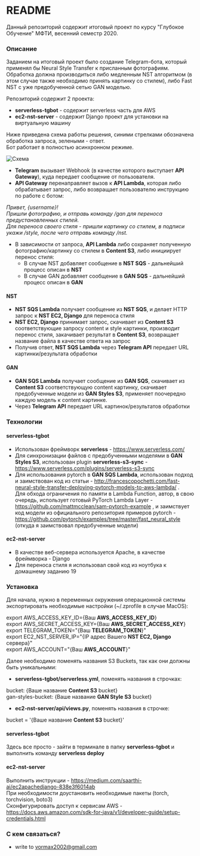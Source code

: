 # README #

Данный репозиторий содержит итоговый проект по курсу "Глубокое Обучение" МФТИ, весенний семестр 2020.

### Описание ###

Заданием на итоговый проект было создание Telegram-бота, который применял бы Neural Style Transfer к присланным фотографиям.   
Обработка должна производиться либо медленным NST алгоритмом (в этом случае также необходимо принять картинку со стилем),
либо Fast NST с уже предобученной сетью GAN моделью.

Репозиторий содержит 2 проекта:

* **serverless-tgbot** - содержит serverless часть для AWS
* **ec2-nst-server** - содержит Django проект для установки на виртуальную машину

Ниже приведена схема работы решения, синими стрелками обозначена обработка запроса, зелеными - ответ.   
Бот работает в полностью асинхронном режиме.

![Схема](https://bitbucket.org/vormax2002/dl-spring-2020-tgbot/raw/e616ef1ec921853ba5aa33c956822bdb5705c9eb/README-FILES/Scheme.png)

* **Telegram** вызывает Webhook (в качестве которого выступает **API Gateway**), куда передает сообщение от пользователя.
* **API Gateway** перенаправляет вызов к **API Lambda**, которая либо обрабатывает запрос, либо возвращает пользователю инструкцию по работе с ботом:

*Привет, {username}!   
Пришли фотографию, и отправь команду /gan для переноса предустановленных стилей.   
Для переноса своего стиля - пришли картинку со стилем, в подписи укажи /style, после чего отправь команду /nst.*

* В зависимости от запроса, **API Lambda** либо сохраняет полученную фотографию/картинку со стилем в **Content S3**, либо инициирует перенос стиля:
    * В случае NST добавляет сообщение в **NST SQS** - дальнейший процесс описан в **NST**
    * В случае GAN добавляет сообщение в **GAN SQS** - дальнейший процесс описан в **GAN**

#### NST ####
* **NST SQS Lambda** получает сообщение из **NST SQS**, и делает HTTP запрос к **NST EC2, Django** для переноса стиля
* **NST EC2, Django** принимает запрос, скачивает из **Content S3** соответствующие запросу content и style картинки, производит перенос стиля, закачивает результат в **Content S3**, возвращает название файла в качестве ответа на запрос
* Получив ответ, **NST SQS Lambda** через **Telegram API** передает URL картинки/результата обработки

#### GAN ####
* **GAN SQS Lambda** получает сообщение из **GAN SQS**, скачивает из **Content S3** соответствующую content картинку, скачивает предобученные модели из **GAN Styles S3**, применяет поочередно каждую модель к content картинке.
* Через **Telegram API** передает URL картинок/результатов обработки

### Технологии ###

#### serverless-tgbot ####
* Использован фреймворк **serverless** - https://www.serverless.com/
* Для синхронизации файлов с предобученными моделями в **GAN Styles S3**, использован plugin **serverless-s3-sync** - https://www.serverless.com/plugins/serverless-s3-sync
* Для использования pytorch в **GAN SQS Lambda**, использован подход и заимствован код из статьи - http://francescopochetti.com/fast-neural-style-transfer-deploying-pytorch-models-to-aws-lambda/ .   
Для обхода ограничения по памяти в Lambda Function, автор, в свою очередь, использует готовый PyTorch Lambda Layer - https://github.com/mattmcclean/sam-pytorch-example , и заимствует код модели из официального репозитория примеров pytorch - https://github.com/pytorch/examples/tree/master/fast_neural_style (откуда я заимствовал предобученные модели)

#### ec2-nst-server ####
* В качестве веб-сервера используется Apache, в качестве фреймворка - Django
* Для переноса стиля я использовал свой код из ноутбука к домашнему заданию 19

### Установка ###

Для начала, нужно в переменных окружения операционной системы экспортировать необходимые настройки (~/.zprofile в случае MacOS):   
   
export AWS_ACCESS_KEY_ID={Ваш **AWS_ACCESS_KEY_ID**}   
export AWS_SECRET_ACCESS_KEY={Ваш **AWS_SECRET_ACCESS_KEY**}   
export TELEGRAM_TOKEN="{Ваш **TELEGRAM_TOKEN**}"   
export EC2_NST_SERVER_IP="{IP адрес Вашего **NST EC2, Django** сервера}"   
export AWS_ACCOUNT="{Ваш **AWS_ACCOUNT**}"   

Далее необходимо поменять названия S3 Buckets, так как они должны быть уникальными:   
   
* **serverless-tgbot/serverless.yml**, поменять названия в строчках:   
   
bucket: {Ваше название **Content S3** bucket}   
gan-styles-bucket: {Ваше название **GAN Style S3** bucket}
   
* **ec2-nst-server/api/views.py**, поменять названия в строчке:   
   
bucket = '{Ваше название **Content S3** bucket}'   

#### serverless-tgbot ####
Здесь все просто - зайти в терминале в папку **serverless-tgbot** и выполнить команду **serverless deploy**

#### ec2-nst-server ####
Выполнить инструкции - https://medium.com/saarthi-ai/ec2apachedjango-838e3f6014ab   
При необходимости доустановить необходимые пакеты (torch, torchvision, boto3)   
Сконфигурировать доступ к сервисам AWS - https://docs.aws.amazon.com/sdk-for-java/v1/developer-guide/setup-credentials.html

### С кем связаться? ###

* write to vormax2002@gmail.com